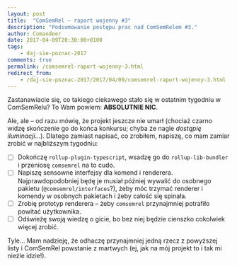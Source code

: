 ```yaml
---
layout: post
title:  "ComSemRel – raport wojenny #3"
description: "Podsumowanie postępu prac nad ComSemRelem #3."
author: Comandeer
date: 2017-04-09T20:30:00+0100
tags:
    - daj-sie-poznac-2017
comments: true
permalink: /comsemrel-raport-wojenny-3.html
redirect_from:
    - /daj-sie-poznac-2017/2017/04/09/comsemrel-raport-wojenny-3.html
---
```


Zastanawiacie się, co takiego ciekawego stało się w ostatnim tygodniu w ComSemRelu? To Wam powiem: **ABSOLUTNIE NIC**.<!--more-->

Ale, ale – od razu mówię, że projekt jeszcze nie umarł (chociaż czarno widzę skończenie go do końca konkursu; chyba że nagle _dostąpię iluminacji_…). Dlatego zamiast napisać, co zrobiłem, napiszę, co mam zamiar zrobić w najbliższym tygodniu:

*   [ ] Dokończę `rollup-plugin-typescript`, wsadzę go do `rollup-lib-bundler` i przeniosę `comsemrel` na to cudo.
*   [ ] Napiszę sensowne interfejsy dla komend i renderera. Najprawdopodobniej będę je musiał później wywalić do osobnego pakietu (`@comsemrel/interfaces`?), żeby móc trzymać renderer i komendy w osobnych pakietach i żeby całość się spinała.
*   [ ] Zrobię prototyp renderera – żeby `comsemrel` przynajmniej potrafiło powitać użytkownika.
*   [ ] Odświeżę swoją wiedzę o gicie, bo bez niej będzie cienszko cokolwiek więcej zrobić.

Tyle… Mam nadzieję, że odhaczę przynajmniej jedną rzecz z powyższej listy i ComSemRel powstanie z martwych (ej, jak na mój projekt to i tak mi nieźle idzie!).
